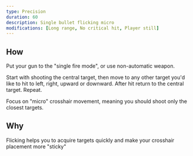 ```yaml
---
type: Precision
duration: 60
description: Single bullet flicking micro
modifications: [Long range, No critical hit, Player still]
---
```


## How

Put your gun to the "single fire mode", or use non-automatic weapon.

Start with shooting the central target, then move to any other target you'd like to hit to left, right, upward or downward. After hit return to the central target. Repeat.

Focus on "micro" crosshair movement, meaning you should shoot only the closest targets.

## Why

Flicking helps you to acquire targets quickly and make your crosshair placement more "sticky"
